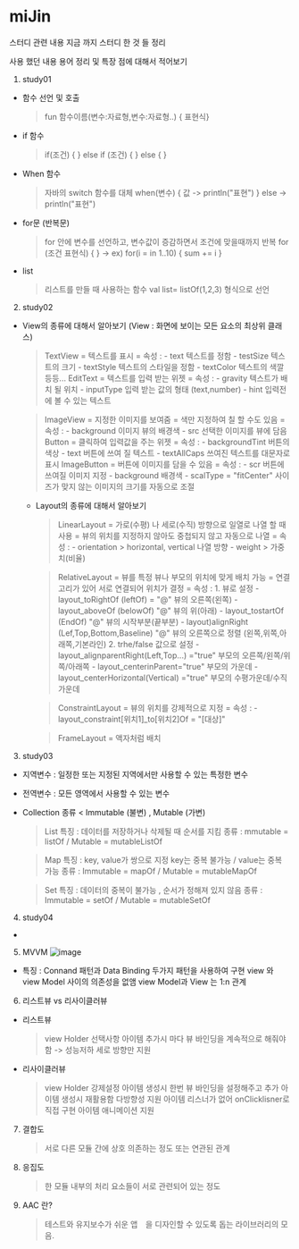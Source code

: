 # miJin
스터디 관련 내용
지금 까지 스터디 한 것 들 정리 

사용 했던 내용 용어 정리 및 특장 점에 대해서 적어보기

1. study01  
  - 함수 선언 및 호출
     > fun 함수이름(변수:자료형,변수:자료형..) { 표현식}
  - if 함수
     > if(조건) { }
       else if (조건) { }
       else { } 
     
  -  When 함수
     > 자바의 switch 함수를 대체
     > when(변수) {
       값 -> println("표현") } 
       else -> println("표현")
  -  for문 (반복문)
     > for 안에 변수를 선언하고, 변수값이 증감하면서 조건에 맞을때까지 반복
     > for (조건 표현식) {  } -> ex) for(i = in 1..10) { sum += i }
  -  list
     > 리스트를 만들 때 사용하는 함수
     > val list= listOf(1,2,3) 형식으로 선언



2. study02
  - View의 종류에 대해서 알아보기 (View : 화면에 보이는 모든 요소의 최상위 클래스) 
     > TextView
        = 텍스트를 표시
        = 속성 : - text 텍스트를 정함
                 - testSize 텍스트의 크기
                 - textStyle 텍스트의 스타일을 정함
                 - textColor 텍스트의 색깔 등등...
     > EditText
        = 텍스트를 입력 받는 위젯
        = 속성 : - gravity 텍스트가 배치 될 위치
                 - inputType 입력 받는 값의 형태 (text,number)
                 - hint 입력전에 볼 수 있는 텍스트
              
     > ImageView
        = 지정한 이미지를 보여줌
        = 색만 지정하여 칠 할 수도 있음
        = 속성 : - background 이미지 뷰의 배경색
                 - src 선택한 이미지를 뷰에 담음
     > Button
        = 클릭하여 입력값을 주는 위젯
        = 속성 : - backgroundTint 버튼의 색상
                 - text 버튼에 쓰여 질 텍스트
                 - textAllCaps 쓰여진 텍스트를 대문자로 표시
     > ImageButton
        = 버튼에 이미지를 담을 수 있음
        = 속성 : - scr 버튼에 쓰여질 이미지 지정
                 -  background 배경색
                 -  scalType = "fitCenter" 사이즈가 맞지 않는 이미지의 크기를 자동으로 조절

    - Layout의 종류에 대해서 알아보기
      >LinearLayout
        = 가로(수평) 나 세로(수직) 방향으로 일열로 나열 할 때 사용
        = 뷰의 위치를 지정하지 않아도 중첩되지 않고 자동으로 나열
        = 속성 : - orientation > horizontal, vertical 나열 방향
                 - weight > 가중치(비율)
      
      >RelativeLayout
        = 뷰를 특정 뷰나 부모의 위치에 맞게 배치 가능
        = 연결고리가 있어 서로 연결되어 위치가 결정
        = 속성 : 1. 뷰로 설정 
                    - layout_toRightOf (leftOf) = "@" 뷰의 오른쪽(왼쪽)
                    - layout_aboveOf (belowOf)  "@" 뷰의 위(아래)
                    - layout_tostartOf (EndOf)  "@" 뷰의 시작부분(끝부분)
                    - layout)alignRight (Lef,Top,Bottom,Baseline) "@" 뷰의 오른쪽으로 정렬
                                                                      (왼쪽,위쪽,아래쪽,기본라인)
                2. trhe/false 값으로 설정
                    - layout_alignparentRight(Left,Top...) ="true" 부모의 오른쪽/왼쪽/위쪽/아래쪽
                    - layout_centerinParent="true" 부모의 가운데
                    - layout_centerHorizontal(Vertical) ="true" 부모의 수평가운데/수직가운데
      
      >ConstraintLayout
        = 뷰의 위치를 강제적으로 지정
        = 속성 : - layout_constraint[위치1]_to[위치2]Of = "[대상]"
  
      >FrameLayout
        = 액자처럼 배치 
        
        
        
3. study03
  - 지역변수 : 일정한 또는 지정된 지역에서만 사용할 수 있는 특정한 변수
  
  - 전역변수 : 모든 영역에서 사용할 수 있는 변수
  
  - Collection 종류 < Immutable (불변) , Mutable (가변)
      > List 특징 : 데이터를 저장하거나 삭제될 때 순서를 지킴 
             종류 : mmutable = listOf / Mutable = mutableListOf
     
      > Map 특징 : key, value가 쌍으로 지정 key는 중복 불가능 / value는 중복 가능
            종류 : Immutable = mapOf / Mutable = mutableMapOf
     
      > Set 특징 : 데이터의 중복이 불가능 , 순서가 정해져 있지 않음
            종류 : Immutable = setOf / Mutable = mutableSetOf
            
            
4. study04
  -
  
5. MVVM
  ![image](https://user-images.githubusercontent.com/104710526/170035269-5166f72e-5c4a-489f-a781-29b2d6575764.png)

  - 특징 : Connand 패턴과 Data Binding 두가지 패턴을 사용하여 구현
           view 와 view Model 사이의 의존성을 없앰
           view Model과 View 는 1:n 관계
  
6. 리스트뷰 vs 리사이클러뷰
  - 리스트뷰 
    > view Holder 선택사항
    > 아이템 추가시 마다 뷰 바인딩을 계속적으로 해줘야 함 -> 성능저하
    > 세로 방향만 지원
  
  - 리사이클러뷰
    > view Holder 강제설정
    > 아이템 생성시 한번 뷰 바인딩을 설정해주고 추가 아이템 생성시 재활용함
    > 다방향성 지원
    > 아이템 리스너가 없어 onClicklisner로 직접 구현
    > 아이템 애니메이션 지원
    
7. 결합도
    > 서로 다른 모듈 간에 상호 의존하는 정도 또는 연관된 관계
8. 응집도
    >한 모듈 내부의 처리 요소들이 서로 관련되어 있는 정도 
9. AAC 란?
    >테스트와 유지보수가 쉬운 앱　을 디자인할 수 있도록 돕는 라이브러리의 모음.
